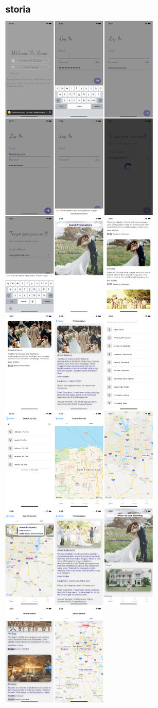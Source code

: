 # storia

<img flex-direction='row' src="readme image/1.6.png" width='150' height='300' alt="phone 1"> <img flex-direction='row' src="readme image/1.3..png" width='150' height='300' alt="phone 1"> <img flex-direction='row' src="readme image/1.4...png" width='150' height='300' alt="phone 1"> <img flex-direction='row' src="readme image/1.4.png" width='150' height='300' alt="phone 1"> <img flex-direction='row' src="readme image/1.5..png" width='150' height='300' alt="phone 1"> <img flex-direction='row' src="readme image/1.8..png" width='150' height='300' alt="phone 1"> <img flex-direction='row' src="readme image/1.7..png" width='150' height='300' alt="phone 1"> <img flex-direction='row' src="readme image/1.png" width='150' height='300' alt="phone 1"> <img flex-direction='row' src="readme image/2.png" width='150' height='300' alt="phone 1"> <img flex-direction='row' src="readme image/3.png" width='150' height='300' alt="phone 1"> <img flex-direction='row' src="readme image/3.5.png" width='150' height='300' alt="phone 1"> <img flex-direction='row' src="readme image/4.png" width='150' height='300' alt="phone 1"> <img flex-direction='row' src="readme image/5.png" width='150' height='300' alt="phone 1"> <img flex-direction='row' src="readme image/6.png" width='150' height='300' alt="phone 1"> <img flex-direction='row' src="readme image/7.png" width='150' height='300' alt="phone 1"> <img flex-direction='row' src="readme image/7.5.png" width='150' height='300' alt="phone 1"> <img flex-direction='row' src="readme image/7.6.png" width='150' height='300' alt="phone 1"> <img flex-direction='row' src="readme image/8.png" width='150' height='300' alt="phone 1"> <img flex-direction='row' src="readme image/9.png" width='150' height='300' alt="phone 1"> <img flex-direction='row' src="readme image/10.png" width='150' height='300' alt="phone 1">